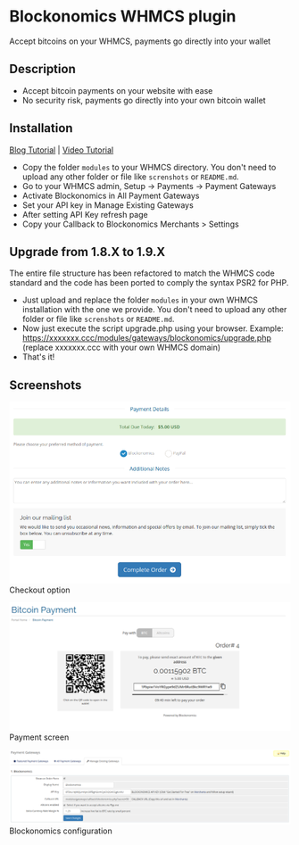 # Blockonomics WHMCS plugin #
Accept bitcoins on your WHMCS, payments go directly into your wallet

## Description ##
- Accept bitcoin payments on your website with ease
- No security risk, payments go directly into your own bitcoin wallet

## Installation ##
[Blog Tutorial](https://blog.blockonomics.co/friendly-bitcoin-payments-for-web-hosting-businesses-using-whmcs-88de8eef4e81) | [Video Tutorial](https://www.youtube.com/watch?v=jORcxsV-OOg)

- Copy the folder `modules` to your WHMCS directory. You don't need to upload any other folder or file like `screnshots` or `README.md`.
- Go to your WHMCS admin, Setup -> Payments -> Payment Gateways
- Activate Blockonomics in All Payment Gateways
- Set your API key in Manage Existing Gateways
- After setting API Key refresh page
- Copy your Callback to Blockonomics Merchants > Settings

## Upgrade from 1.8.X to 1.9.X ##
The entire file structure has been refactored to match the WHMCS code standard and the code has been ported to comply the syntax PSR2 for PHP.

- Just upload and replace the folder `modules` in your own WHMCS installation with the one we provide. You don't need to upload any other folder or file like `screnshots` or `README.md`.
- Now just execute the script upgrade.php using your browser. Example: https://xxxxxxx.ccc/modules/gateways/blockonomics/upgrade.php (replace xxxxxxx.ccc with your own WHMCS domain)
- That's it!

## Screenshots ##

![](screenshots/screenshot-1.png)
Checkout option

![](screenshots/screenshot-2.png)
Payment screen

![](screenshots/screenshot-3.png)
Blockonomics configuration

